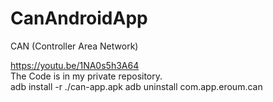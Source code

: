 # CanAndroidApp
CAN (Controller Area Network)


https://youtu.be/1NA0s5h3A64    
The Code is in my private repository.    
adb install -r ./can-app.apk
adb uninstall com.app.eroum.can
